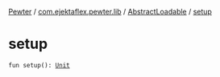 [Pewter](../../index.md) / [com.ejektaflex.pewter.lib](../index.md) / [AbstractLoadable](index.md) / [setup](./setup.md)

# setup

`fun setup(): `[`Unit`](https://kotlinlang.org/api/latest/jvm/stdlib/kotlin/-unit/index.html)